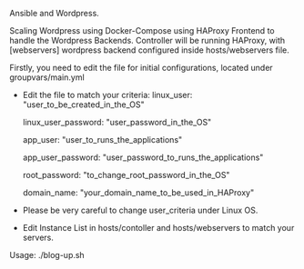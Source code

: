 Ansible and Wordpress.

Scaling Wordpress using Docker-Compose using HAProxy Frontend to handle the Wordpress Backends.
Controller will be running HAProxy, with [webservers] wordpress backend configured inside hosts/webservers file.

Firstly, you need to edit the file for initial configurations,
located under groupvars/main.yml

* Edit the file to match your criteria:
  linux_user: "user_to_be_created_in_the_OS"
  
  linux_user_password: "user_password_in_the_OS"
  
  app_user: "user_to_runs_the_applications"
  
  app_user_password: "user_password_to_runs_the_applications"
  
  root_password: "to_change_root_password_in_the_OS"
  
  domain_name: "your_domain_name_to_be_used_in_HAProxy"
  
 
* Please be very careful to change user_criteria under Linux OS.

* Edit Instance List in hosts/contoller and hosts/webservers to match your servers.

Usage:
./blog-up.sh
